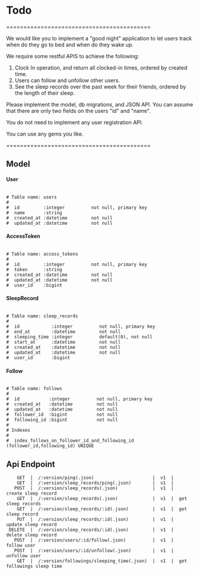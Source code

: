 # Todo

==========================================

We would like you to implement a "good night" application to let users track when do they go to bed and when do they wake up.

We require some restful APIS to achieve the following:

1. Clock In operation, and return all clocked-in times, ordered by created time.
2. Users can follow and unfollow other users.
3. See the sleep records over the past week for their friends, ordered by the length of their sleep.

Please implement the model, db migrations, and JSON API.
You can assume that there are only two fields on the users "id" and "name".

You do not need to implement any user registration API.

You can use any gems you like.

==========================================

## Model

#### User
```

# Table name: users
#
#  id         :integer          not null, primary key
#  name       :string
#  created_at :datetime         not null
#  updated_at :datetime         not null

```

#### AccessToken
```

# Table name: access_tokens
#
#  id         :integer          not null, primary key
#  token      :string
#  created_at :datetime         not null
#  updated_at :datetime         not null
#  user_id    :bigint

```

#### SleepRecord
```

# Table name: sleep_records
#
#  id            :integer          not null, primary key
#  end_at        :datetime         not null
#  sleeping_time :integer          default(0), not null
#  start_at      :datetime         not null
#  created_at    :datetime         not null
#  updated_at    :datetime         not null
#  user_id       :bigint

```

#### Follow
```

# Table name: follows
#
#  id           :integer          not null, primary key
#  created_at   :datetime         not null
#  updated_at   :datetime         not null
#  follower_id  :bigint           not null
#  following_id :bigint           not null
#
# Indexes
#
#  index_follows_on_follower_id_and_following_id  (follower_id,following_id) UNIQUE

```


## Api Endpoint
```
    GET  |  /:version/ping(.json)                      |  v1  |
    GET  |  /:version/sleep_records/ping(.json)        |  v1  |
   POST  |  /:version/sleep_records(.json)             |  v1  |  create sleep record
    GET  |  /:version/sleep_records(.json)             |  v1  |  get sleep records
    GET  |  /:version/sleep_records/:id(.json)         |  v1  |  get sleep record
    PUT  |  /:version/sleep_records/:id(.json)         |  v1  |  update sleep record
 DELETE  |  /:version/sleep_records/:id(.json)         |  v1  |  delete sleep record
   POST  |  /:version/users/:id/follow(.json)          |  v1  |  follow user
   POST  |  /:version/users/:id/unfollow(.json)        |  v1  |  unfollow user
    GET  |  /:version/followings/sleeping_time(.json)  |  v1  |  get followings sleep time
```